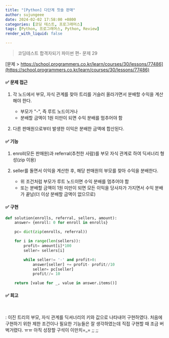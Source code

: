 ```yaml
---
title: "[Python] 다단계 칫솔 판매"
author: sujungeee
date: 2024-02-02 17:58:00 +0800
categories: [코딩 테스트, 프로그래머스]
tags: [Python, 프로그래머스, Python, Review]
render_with_liquid: false

---
```




> 코딩테스트 합격자되기 파이썬 편- 문제 29

[문제 >   https://school.programmers.co.kr/learn/courses/30/lessons/77486](https://school.programmers.co.kr/learn/courses/30/lessons/77486)





#### ✅ 문제 접근

1. 각 노드에서 부모, 자식 관계를 찾아 트리를 거슬러 올라가면서 분배할 수익을 계산해야 한다.
   - 부모가 "-", 즉 루트 노드이거나
   - 분배할 금액이 1원 미만이 되면 수익 분배를 멈추어야 함



2. 다른 판매원으로부터 발생한 이익은 분배한 금액에 합산된다.



#### ✅ 기능

1. enroll(모든 판매원)과 referral(추천한 사람)를 부모 자식 관계로 하여 딕셔너리 형성(zip 이용)



2. seller를 돌면서 이익을 계산한 후, 해당 판매원의 부모를 찾아 수익을 분배한다.
   - 위 조건처럼 부모가 루트 노드이면 수익 분배를 멈추어야 함
   - 또는 분배할 금액이 1원 미만이 되면 모든 이익을 당사자가 가지면서 수익 분배가 끝남(더 이상 분배할 금액이 없으므로)



#### ✅ 구현

```python
def solution(enrolls, referral, sellers, amount):
    answer= {enroll: 0 for enroll in enrolls}

    pc= dict(zip(enrolls, referral))

    for i in range(len(sellers)):
        profit= amount[i]*100
        seller= sellers[i]

        while seller!= '-' and profit>0:
            answer[seller] += profit- profit//10
            seller= pc[seller]
            profit//= 10

    return [value for _, value in answer.items()]
```



#### ✅ 회고

​	

: 이진 트리의 부모, 자식 관계를 딕셔너리의 키와 값으로 나타내어 구현하였다. 처음에 구현하기 위한 제한 조건이나 필요한 기능들은 잘 생각하였는데 직접 구현할 때 조금 버벅거렸다. ㅠㅠ 아직 성장할 구석이 이만치=_= ;; ;;

